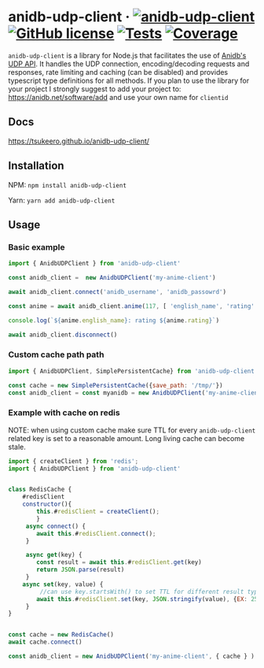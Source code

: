 # anidb-udp-client &middot; [![anidb-udp-client](https://img.shields.io/npm/v/anidb-udp-client)](https://www.npmjs.com/package/anidb-udp-client) [![GitHub license](https://img.shields.io/badge/license-MIT-blue.svg)](https://github.com/tsukeero/anidb-udp-client/blob/main/LICENSE) [![Tests](https://img.shields.io/github/workflow/status/tsukeero/anidb-udp-client/Tests)](https://github.com/tsukeero/anidb-udp-client/actions/workflows/tests.yml) [![Coverage](https://img.shields.io/codecov/c/gh/tsukeero/anidb-udp-client)](https://codecov.io/github/tsukeero/anidb-udp-client)

`anidb-udp-client` is a library for Node.js that facilitates the use of [Anidb's](https://anidb.net/) [UDP API](https://wiki.anidb.net/UDP_API_Definition). It handles the UDP connection, encoding/decoding requests and responses, rate limiting and caching (can be disabled) and provides typescript type definitions for all methods.
If you plan to use the library for your project I strongly suggest to add your project to: https://anidb.net/software/add and use  your own name for `clientid`

## Docs
https://tsukeero.github.io/anidb-udp-client/

## Installation

NPM: `npm install anidb-udp-client`

Yarn: `yarn add anidb-udp-client`

## Usage

### Basic example

```js
import { AnidbUDPClient } from 'anidb-udp-client'

const anidb_client =  new AnidbUDPClient('my-anime-client')

await anidb_client.connect('anidb_username', 'anidb_passowrd')

const anime = await anidb_client.anime(117, [ 'english_name', 'rating' ])

console.log(`${anime.english_name}: rating ${anime.rating}`)

await anidb_client.disconnect()

```
### Custom cache path path
```js
import { AnidbUDPClient, SimplePersistentCache} from 'anidb-udp-client'

const cache = new SimplePersistentCache({save_path: '/tmp/'})
const anidb_client = const myanidb = new AnidbUDPClient('my-anime-client', { cache } )
```


### Example with cache on redis
NOTE: when using custom cache make sure TTL for every `anidb-udp-client` related key is set to a reasonable amount. Long living cache can become stale.

```js
import { createClient } from 'redis';
import { AnidbUDPClient } from 'anidb-udp-client'


class RedisCache {
    #redisClient
    constructor(){
        this.#redisClient = createClient();
        }
     async connect() {
        await this.#redisClient.connect();
     }

     async get(key) {
        const result = await this.#redisClient.get(key)
        return JSON.parse(result)
     }
    async set(key, value) {
         //can use key.startsWith() to set TTL for different result types: 'ANIME:', 'FILE:', ...
        await this.#redisClient.set(key, JSON.stringify(value), {EX: 2592000 })
     }
}


const cache = new RedisCache()
await cache.connect()

const anidb_client = new AnidbUDPClient('my-anime-client', { cache } )
```